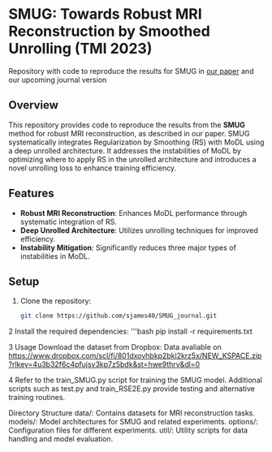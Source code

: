 # SMUG: Towards Robust MRI Reconstruction by Smoothed Unrolling (TMI 2023)

Repository with code to reproduce the results for SMUG in [our paper](https://arxiv.org/abs/2303.12735) and our upcoming journal version

## Overview
This repository provides code to reproduce the results from the **SMUG** method for robust MRI reconstruction, as described in our paper. SMUG systematically integrates Regularization by Smoothing (RS) with MoDL using a deep unrolled architecture. It addresses the instabilities of MoDL by optimizing where to apply RS in the unrolled architecture and introduces a novel unrolling loss to enhance training efficiency.

## Features
- **Robust MRI Reconstruction**: Enhances MoDL performance through systematic integration of RS.
- **Deep Unrolled Architecture**: Utilizes unrolling techniques for improved efficiency.
- **Instability Mitigation**: Significantly reduces three major types of instabilities in MoDL.

## Setup
1. Clone the repository:
   ```bash
   git clone https://github.com/sjames40/SMUG_journal.git
2 Install the required dependencies: 
  '''bash 
  pip install -r requirements.txt

3 Usage Download the dataset from Dropbox: Data avaliable on https://www.dropbox.com/scl/fi/801dxovhbkp2bkl2krz5x/NEW_KSPACE.zip?rlkey=4u3b32f6c4pfujsv3kp7z5bdk&st=hwe9thrv&dl=0 

4 Refer to the train_SMUG.py script for training the SMUG model.
Additional scripts such as test.py and train_RSE2E.py provide testing and alternative training routines.

Directory Structure
data/: Contains datasets for MRI reconstruction tasks.
models/: Model architectures for SMUG and related experiments.
options/: Configuration files for different experiments.
util/: Utility scripts for data handling and model evaluation.
